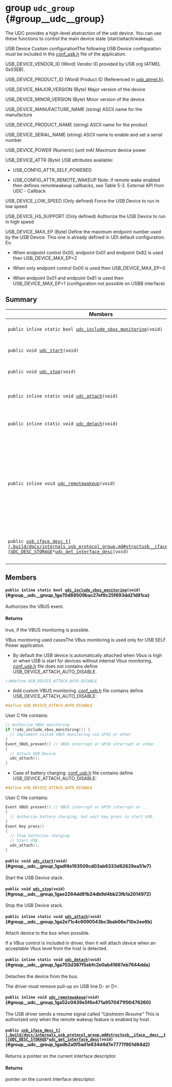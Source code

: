 # group `udc_group` {#group__udc__group}

The UDC provides a high-level abstraction of the usb device. You can use these functions to control the main device state (start/attach/wakeup).

USB Device Custom configurationThe following USB Device configuration must be included in the [conf_usb.h](.build/docs/internals_undefined.md#conf__usb_8h) file of the application.

USB_DEVICE_VENDOR_ID (Word)
 Vendor ID provided by USB org (ATMEL 0x03EB).

USB_DEVICE_PRODUCT_ID (Word)
 Product ID (Referenced in [usb_atmel.h](.build/docs/internals_undefined.md#usb__atmel_8h)).

USB_DEVICE_MAJOR_VERSION (Byte)
 Major version of the device

USB_DEVICE_MINOR_VERSION (Byte)
 Minor version of the device

USB_DEVICE_MANUFACTURE_NAME (string)
 ASCII name for the manufacture

USB_DEVICE_PRODUCT_NAME (string)
 ASCII name for the product

USB_DEVICE_SERIAL_NAME (string)
 ASCII name to enable and set a serial number

USB_DEVICE_POWER (Numeric)
 (unit mA) Maximum device power

USB_DEVICE_ATTR (Byte)
 USB attributes available:

* USB_CONFIG_ATTR_SELF_POWERED

* USB_CONFIG_ATTR_REMOTE_WAKEUP Note: if remote wake enabled then defines remotewakeup callbacks, see Table 5-2. External API from UDC - Callback

USB_DEVICE_LOW_SPEED (Only defined)
 Force the USB Device to run in low speed

USB_DEVICE_HS_SUPPORT (Only defined)
 Authorize the USB Device to run in high speed

USB_DEVICE_MAX_EP (Byte)
 Define the maximum endpoint number used by the USB Device.
 This one is already defined in UDI default configuration. Ex:

* When endpoint control 0x00, endpoint 0x01 and endpoint 0x82 is used then USB_DEVICE_MAX_EP=2

* When only endpoint control 0x00 is used then USB_DEVICE_MAX_EP=0

* When endpoint 0x01 and endpoint 0x81 is used then USB_DEVICE_MAX_EP=1
 (configuration not possible on USBB interface)

## Summary

 Members                        | Descriptions                                
--------------------------------|---------------------------------------------
`public inline static bool `[`udc_include_vbus_monitoring`](#group__udc__group_1ga70d88509bac27ef9c25f693dd21d91ca)`(void)`            | Authorizes the VBUS event.
`public void `[`udc_start`](#group__udc__group_1gadf4e193509cd03ab6333d62629ea51e7)`(void)`            | Start the USB Device stack.
`public void `[`udc_stop`](#group__udc__group_1gae2264dd91b24db9d4bb23fb1a2014972)`(void)`            | Stop the USB Device stack.
`public inline static void `[`udc_attach`](#group__udc__group_1ga2e71c4c6090543bc3bab06e710e2ee6b)`(void)`            | Attach device to the bus when possible.
`public inline static void `[`udc_detach`](#group__udc__group_1ga702d387f5ebfc2e0ab41667eb7644dda)`(void)`            | Detaches the device from the bus.
`public inline void `[`udc_remotewakeup`](#group__udc__group_1ga52c0439e5f6e471a9570471f00476260)`(void)`            | The USB driver sends a resume signal called *"Upstream Resume"* This is authorized only when the remote wakeup feature is enabled by host.
`public `[`usb_iface_desc_t](.build/docs/internals_usb_protocol_group.md#structusb__iface__desc__t)[UDC_DESC_STORAGE`](.build/docs/internals_undefined.md#group__udc__desc__group_1gae086959cec07a2e71ab069e25a51764f)` * `[`udc_get_interface_desc`](#group__udc__group_1gadb2a0f5ad1e834d4d7e7777f901d64d2)`(void)`            | Returns a pointer on the current interface descriptor.

## Members

#### `public inline static bool `[`udc_include_vbus_monitoring`](#group__udc__group_1ga70d88509bac27ef9c25f693dd21d91ca)`(void)` {#group__udc__group_1ga70d88509bac27ef9c25f693dd21d91ca}

Authorizes the VBUS event.

#### Returns
true, if the VBUS monitoring is possible.

VBus monitoring used casesThe VBus monitoring is used only for USB SELF Power application.

* By default the USB device is automatically attached when Vbus is high or when USB is start for devices without internal Vbus monitoring. [conf_usb.h](.build/docs/internals_undefined.md#conf__usb_8h) file does not contains define USB_DEVICE_ATTACH_AUTO_DISABLE. 
```cpp
//#define USB_DEVICE_ATTACH_AUTO_DISABLE 
```

* Add custom VBUS monitoring. [conf_usb.h](.build/docs/internals_undefined.md#conf__usb_8h) file contains define USB_DEVICE_ATTACH_AUTO_DISABLE: 
```cpp
#define USB_DEVICE_ATTACH_AUTO_DISABLE 
```
 User C file contains: 
```cpp
// Authorize VBUS monitoring
if (!udc_include_vbus_monitoring()) {
  // Implement custom VBUS monitoring via GPIO or other
}
Event_VBUS_present() // VBUS interrupt or GPIO interrupt or other
{
  // Attach USB Device
  udc_attach();
}
```

* Case of battery charging. [conf_usb.h](.build/docs/internals_undefined.md#conf__usb_8h) file contains define USB_DEVICE_ATTACH_AUTO_DISABLE: 
```cpp
#define USB_DEVICE_ATTACH_AUTO_DISABLE 
```
 User C file contains: 
```cpp
Event VBUS present() // VBUS interrupt or GPIO interrupt or ..
{
  // Authorize battery charging, but wait key press to start USB.
}
Event Key press()
{
  // Stop batteries charging
  // Start USB
  udc_attach();
}
```

#### `public void `[`udc_start`](#group__udc__group_1gadf4e193509cd03ab6333d62629ea51e7)`(void)` {#group__udc__group_1gadf4e193509cd03ab6333d62629ea51e7}

Start the USB Device stack.

#### `public void `[`udc_stop`](#group__udc__group_1gae2264dd91b24db9d4bb23fb1a2014972)`(void)` {#group__udc__group_1gae2264dd91b24db9d4bb23fb1a2014972}

Stop the USB Device stack.

#### `public inline static void `[`udc_attach`](#group__udc__group_1ga2e71c4c6090543bc3bab06e710e2ee6b)`(void)` {#group__udc__group_1ga2e71c4c6090543bc3bab06e710e2ee6b}

Attach device to the bus when possible.

If a VBus control is included in driver, then it will attach device when an acceptable Vbus level from the host is detected.

#### `public inline static void `[`udc_detach`](#group__udc__group_1ga702d387f5ebfc2e0ab41667eb7644dda)`(void)` {#group__udc__group_1ga702d387f5ebfc2e0ab41667eb7644dda}

Detaches the device from the bus.

The driver must remove pull-up on USB line D- or D+.

#### `public inline void `[`udc_remotewakeup`](#group__udc__group_1ga52c0439e5f6e471a9570471f00476260)`(void)` {#group__udc__group_1ga52c0439e5f6e471a9570471f00476260}

The USB driver sends a resume signal called *"Upstream Resume"* This is authorized only when the remote wakeup feature is enabled by host.

#### `public `[`usb_iface_desc_t](.build/docs/internals_usb_protocol_group.md#structusb__iface__desc__t)[UDC_DESC_STORAGE`](.build/docs/internals_undefined.md#group__udc__desc__group_1gae086959cec07a2e71ab069e25a51764f)` * `[`udc_get_interface_desc`](#group__udc__group_1gadb2a0f5ad1e834d4d7e7777f901d64d2)`(void)` {#group__udc__group_1gadb2a0f5ad1e834d4d7e7777f901d64d2}

Returns a pointer on the current interface descriptor.

#### Returns
pointer on the current interface descriptor.

